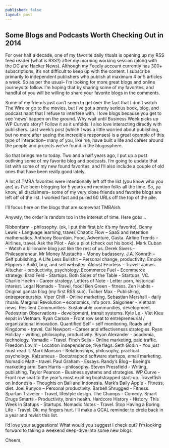 ```yaml
---
published: false
layout: post
---
```


## Some Blogs and Podcasts Worth Checking Out in 2014



For over half a decade, one of my favorite daily rituals is opening up my RSS feed reader (what is RSS?) after my morning working session (along with the DC and Hacker News). Although my Feedly account currently has 300+ subscriptions, it’s not difficult to keep up with the content. I subscribe primarily to independent publishers who publish at maximum 4 or 5 articles a week. So as per the usual– I’m looking for more great blogs and online journeys to follow. I’m hoping that by sharing some of my favorites, and handful of you will be willing to share your favorite blogs in the comments.

Some of my friends just can’t seem to get over the fact that I don’t watch The Wire or go to the movies, but I’ve got a pretty serious book, blog, and podcast habit that I refuse to interfere with. I love blogs because you get to see ‘news’ happen on the ground. Why wait until Business Week picks up WP Curve’s story? Follow it as it unfolds. I also love interacting directly with publishers. Last week’s post (which I was a little worried about publishing, but no more after seeing the incredible responses) is a great example of this type of interaction– many of you, like me, have built a life and career around the people and projects we’ve found in the blogosphere.

So that brings me to today. Two and a half years ago, I put up a post outlining some of my favorite blog and podcasts. I’m going to update that list with some of my new found favorites, and I’ll also include a couple of old ones that have been really good lately.

A lot of TMBA favorites were intentionally left off the list (you know who you are) as I’ve been blogging for 5 years and mention folks all the time. So, ya know, all disclaimers– some of my very close friends and favorite blogs are left off of the list. I worked fast and pulled 60 URLs off the top of the pile.

I’ll focus here on the blogs that are somewhat TMBAish.

Anyway, the order is random too in the interest of time. Here goes…

Ribbonfarm - philosophy. (ok, I put this first b/c it’s my favorite).
Benny Lewis - Language learning, travel. 
Chaotic Flow – SaaS and retention mathematics. 
Anthony Bourdain. Food, Adventure, Gasta. 
Airline Trends – Airlines, travel. 
Ask the Pilot - Ask a pilot (check out his book).
Mark Cuban - Watch a billionaire blog just like the rest of us.
Derek Sivers - Philosopreneur. 
Mr Money Mustache - Money badassery.
J.A. Konrath – Self publishing.
A Life Less Bullshit – Personal change, productivity. 
Empire Flippers - Build, buy, and sell websites.
Almost Fearless – Travel! 
James Altucher - productivity, psychology.
Ecommerce Fuel – Ecommerce strategy. 
Brad Feld - Startups.
Both Sides of the Table - Startups, VC.
Charlie Hoehn - Career strategy.
Letters of Note - Letter porn, historical interest.
Legal Nomads - Travel, food!
Ben Green - fitness.
Zen Habits - Original gansta blog (my first RSS sub).
Tucker Max - Publishing, entrepreneurship.
Viper Chill - Online marketing.
Sebastian Marshall - daily rituals. 
Marginal Revolution – economics, info porn. 
Saigoneer - Vietnam news.
Resilient Communities- Sustainable communities, development.
Pedestrian Observations – development, transit systems.
Kyle Le - Viet Kieu expat in Vietnam.
Ryan Carson - Front row seat to entrepreneurial / organizational innovation.
Quantified Self – self monitoring.
Roads and Kingdoms - travel.
Cal Newport - Career and effectiveness strategies.
Ryan Holiday - writing, philosophy, productivity.
Bryan Alexander - academia, technology.
Yomadic - Travel.
Finch Sells - Online marketing, paid traffic.
Freedom Lovin’ - Location independence, five flags.
Seth Godin - You just must read it.
Mark Manson - Relationships, philosophy, practical psychology.
Kalzumeus - Bootstrapped software startups, email marketing.
Nomadic Matt - travel.
Paul Graham - Essays.
Randy’s Blog – Boeing’s marketing arm.
Sam Harris – philosophy. 
Steven Pressfield - Writing, publishing.
Taylor Pearson - Business systems and strategies.
WP Curve - Front row seat to the year’s most exciting bootstrapped start-up.
Travelfish on Indonesia - Thoughts on Bali and Indonesia.
Mark’s Daily Apple - Fitness, diet.
Joel Runyon – Personal productivity. 
Barbell Shrugged - Fitness.
Spartan Traveler - Travel, lifestyle design.
The Champs - Comedy.
Smart Drugs Smarts - Productivity, brain health.
Hardcore History - History.
This Week in Statups - Startups.
Nomadic Notes - Travel.
Stop Having a Boring Life - Travel.
Ok, my fingers hurt. I’ll make a GCAL reminder to circle back in a year and revisit this list.

I’d love your suggestions! What would you suggest I check out? I’m looking forward to taking a weekend deep-dive into some new blogs.

Cheers,